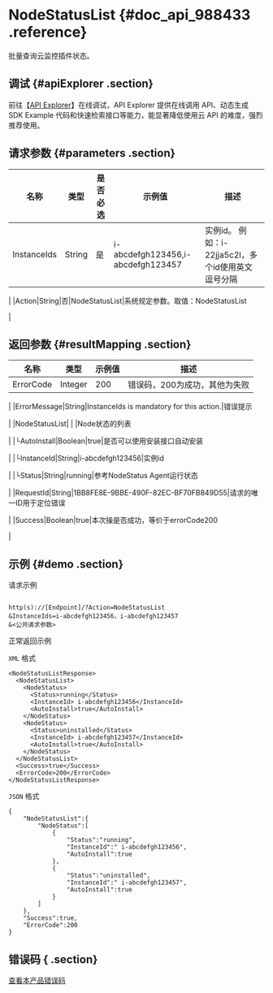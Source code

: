 # NodeStatusList {#doc_api_988433 .reference}

批量查询云监控插件状态。

## 调试 {#apiExplorer .section}

前往【[API Explorer](https://api.aliyun.com/#product=Cms&api=NodeStatusList)】在线调试，API Explorer 提供在线调用 API、动态生成 SDK Example 代码和快速检索接口等能力，能显著降低使用云 API 的难度，强烈推荐使用。

## 请求参数 {#parameters .section}

|名称|类型|是否必选|示例值|描述|
|--|--|----|---|--|
|InstanceIds|String|是|i-abcdefgh123456,i-abcdefgh123457|实例id。 例如：i-22jja5c2l，多个id使用英文逗号分隔

 |
|Action|String|否|NodeStatusList|系统规定参数。取值：NodeStatusList

 |

## 返回参数 {#resultMapping .section}

|名称|类型|示例值|描述|
|--|--|---|--|
|ErrorCode|Integer|200|错误码，200为成功，其他为失败

 |
|ErrorMessage|String|InstanceIds is mandatory for this action.|错误提示

 |
|NodeStatusList| | |Node状态的列表

 |
|└AutoInstall|Boolean|true|是否可以使用安装接口自动安装

 |
|└InstanceId|String|i-abcdefgh123456|实例id

 |
|└Status|String|running|参考NodeStatus Agent运行状态

 |
|RequestId|String|1BB8FE8E-9BBE-490F-82EC-BF70FB849D55|请求的唯一ID用于定位错误

 |
|Success|Boolean|true|本次操是否成功，等价于errorCode200

 |

## 示例 {#demo .section}

请求示例

``` {#request_demo}

http(s)://[Endpoint]/?Action=NodeStatusList
&InstanceIds=i-abcdefgh123456，i-abcdefgh123457
&<公共请求参数>

```

正常返回示例

`XML` 格式

``` {#xml_return_success_demo}
<NodeStatusListResponse>
  <NodeStatusList>
    <NodeStatus>
      <Status>running</Status>
      <InstanceId> i-abcdefgh123456</InstanceId>
      <AutoInstall>true</AutoInstall>
    </NodeStatus>
    <NodeStatus>
      <Status>uninstalled</Status>
      <InstanceId> i-abcdefgh123457</InstanceId>
      <AutoInstall>true</AutoInstall>
    </NodeStatus>
  </NodeStatusList>
  <Success>true</Success>
  <ErrorCode>200</ErrorCode>
</NodeStatusListResponse>

```

`JSON` 格式

``` {#json_return_success_demo}
{
	"NodeStatusList":{
		"NodeStatus":[
			{
				"Status":"running",
				"InstanceId":" i-abcdefgh123456",
				"AutoInstall":true
			},
			{
				"Status":"uninstalled",
				"InstanceId":" i-abcdefgh123457",
				"AutoInstall":true
			}
		]
	},
	"Success":true,
	"ErrorCode":200
}
```

## 错误码 { .section}

[查看本产品错误码](https://error-center.aliyun.com/status/product/Cms)

